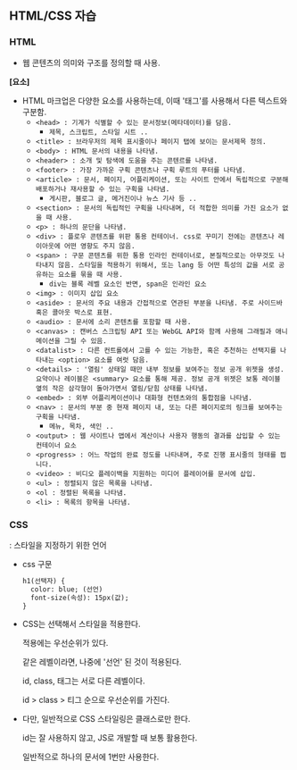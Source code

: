 ## HTML/CSS 자습



### HTML

- 웹 콘텐츠의 의미와 구조를 정의할 때 사용.

  

**[요소]**

- HTML 마크업은 다양한 요소를 사용하는데, 이때 '태그'를 사용해서 다른 텍스트와 구분함.
  - `<head> : 기계가 식별할 수 있는 문서정보(메타데이터)를 담음.`
    - `제목, 스크립트, 스타일 시트 ..`
  - `<title> : 브라우저의 제목 표시줄이나 페이지 탭에 보이는 문서제목 정의.`
  - `<body> : HTML 문서의 내용을 나타냄.`
  - `<header> : 소개 및 탐색에 도움을 주는 콘텐르를 나타냄.`
  - `<footer> : 가장 가까운 구획 콘텐츠나 구획 루트의 푸터를 나타냄.`
  - `<article> : 문서, 페이지, 어플리케이션, 또는 사이트 안에서 독립적으로 구분해 배포하거나 재사용할 수 있는 구획을 나타냄. `
    - `게시판, 블로그 글, 메거진이나 뉴스 기사 등 ..`
  - `<section> : 문서의 독립적인 구획을 나타내며, 더 적합한 의미를 가진 요소가 없을 때 사용.`
  - `<p> : 하나의 문단을 나타냄.`
  - `<div> : 플로우 콘텐츠를 위판 통용 컨테이너. css로 꾸미기 전에는 콘텐츠나 레이아웃에 어떤 영향도 주지 않음.`
  - `<span> : 구문 콘텐츠를 위한 통용 인라인 컨테이너로, 본질적으로는 아무것도 나타내지 않음. 스타일을 적용하기 위해서, 또는 lang 등 어떤 특성의 값을 서로 공유하는 요소를 묶을 때 사용. `
    - `div는 블록 레벨 요소인 반면, span은 인라인 요소`
  - `<img> : 이미지 삽입 요소`
  - `<aside> : 문서의 주요 내용과 간접적으로 연관된 부분을 나타냄. 주로 사이드바 혹은 콜아웃 박스로 표현.`
  - `<audio> : 문서에 소리 콘텐츠를 포함할 때 사용.`
  - `<canvas> : 캔버스 스크립팅 API 또는 WebGL API와 함께 사용해 그래필과 애니메이션을 그릴 수 있음.`
  - `<datalist> : 다른 컨트롤에서 고를 수 있는 가능한, 혹은 추천하는 선택지를 나타내는 <option> 요소를 여럿 담음.`
  - `<details> : '열림' 상태일 때만 내부 정보를 보여주는 정보 공개 위젯을 생성. 요약이나 레이블은 <summary> 요소를 통해 제공. 정보 공개 위젯은 보통 레이블 옆의 작은 삼각형이 돌아가면서 열림/닫힘 상태를 나타냄.`
  - `<embed> : 외부 어플리케이션이나 대화형 컨텐츠와의 통합점을 나타냄.`
  - `<nav> : 문서의 부분 중 현재 페이지 내, 또는 다른 페이지로의 링크를 보여주는 구획을 나타냄. `
    - `메뉴, 목차, 색인 ..`
  - `<output> : 웹 사이트나 앱에서 계산이나 사용자 행동의 결과를 삽입할 수 있는 컨테이너 요소`
  - `<progress> : 어느 작업의 완료 정도를 나타내며, 주로 진행 표시줄의 형태를 띕니다.`
  - `<video> : 비디오 플레이백을 지원하는 미디어 플레이어를 문서에 삽입.`
  - `<ul> : 정렬되지 않은 목록을 나타냄.`
  - `<ol : 정렬된 목록을 나타냄.`
  - `<li> : 목록의 항목을 나타냄.`



### CSS

: 스타일을 지정하기 위한 언어

- css 구문

  ```html
  h1(선택자) {
  	color: blue; (선언)
  	font-size(속성): 15px(값);
  }
  ```

- CSS는 선택해서 스타일을 적용한다.

  적용에는 우선순위가 있다.

  같은 레벨이라면, 나중에 '선언' 된 것이 적용된다.

  id, class, 태그는 서로 다른 레벨이다.

  id > class > 티그 순으로 우선순위를 가진다.

- 다만, 일반적으로 CSS 스타일링은 클래스로만 한다.

  id는 잘 사용하지 않고, JS로 개발할 때 보통 활용한다.

  일반적으로 하나의 문서에 1번만 사용한다.